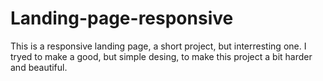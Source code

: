 # Landing-page-responsive
 This is a responsive landing page, a short project, but interresting one. I tryed to make a good, but simple  desing, to make this project a bit harder and beautiful.

